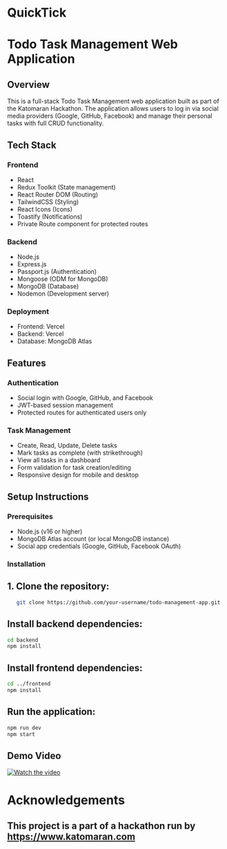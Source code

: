 # QuickTick
# Todo Task Management Web Application

## Overview
This is a full-stack Todo Task Management web application built as part of the Katomaran Hackathon. The application allows users to log in via social media providers (Google, GitHub, Facebook) and manage their personal tasks with full CRUD functionality.

## Tech Stack

### Frontend
- React
- Redux Toolkit (State management)
- React Router DOM (Routing)
- TailwindCSS (Styling)
- React Icons (Icons)
- Toastify (Notifications)
- Private Route component for protected routes

### Backend
- Node.js
- Express.js
- Passport.js (Authentication)
- Mongoose (ODM for MongoDB)
- MongoDB (Database)
- Nodemon (Development server)

### Deployment
- Frontend: Vercel
- Backend: Vercel
- Database: MongoDB Atlas

## Features

### Authentication
- Social login with Google, GitHub, and Facebook
- JWT-based session management
- Protected routes for authenticated users only

### Task Management
- Create, Read, Update, Delete tasks
- Mark tasks as complete (with strikethrough)
- View all tasks in a dashboard
- Form validation for task creation/editing
- Responsive design for mobile and desktop

## Setup Instructions

### Prerequisites
- Node.js (v16 or higher)
- MongoDB Atlas account (or local MongoDB instance)
- Social app credentials (Google, GitHub, Facebook OAuth)

### Installation

## 1. Clone the repository:
```bash
   git clone https://github.com/your-username/todo-management-app.git
```
## Install backend dependencies:

```bash
cd backend
npm install
```
## Install frontend dependencies:

```bash
cd ../frontend
npm install
```

## Run the application:
```bash
npm run dev
npm start
```

## Demo Video

[![Watch the video](https://raw.githubcontent.com/Rakeshm1218/QuickTick-ToDoApp/blob/main/QuickTick.png)](https://raw.githubcontent.com/Rakeshm1218/QuickTick-ToDoApp/blob/main/QuickTick%20Demo.mp4)


# Acknowledgements
## This project is a part of a hackathon run by https://www.katomaran.com
